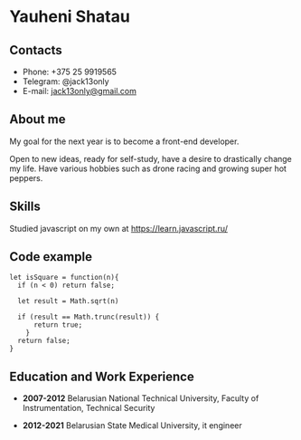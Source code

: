 # Yauheni Shatau

## Contacts

* Phone: +375 25 9919565
* Telegram: @jack13only
* E-mail: jack13only@gmail.com

## About me

My goal for the next year is to become a front-end developer.

Open to new ideas, ready for self-study, have a desire to drastically change my life. Have various hobbies such as drone racing and growing super hot peppers.

## Skills

Studied javascript on my own at https://learn.javascript.ru/ 

## Code example
```
let isSquare = function(n){
  if (n < 0) return false;

  let result = Math.sqrt(n) 
   
  if (result == Math.trunc(result)) {
      return true;
    }
  return false;
}
```
## Education and Work Experience

* **2007-2012** Belarusian National Technical University, Faculty of Instrumentation, Technical Security

* **2012-2021** Belarusian State Medical University, it engineer







